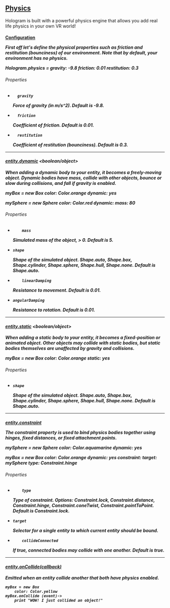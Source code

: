 ## [Physics](#physics)

Hologram is built with a powerful physics engine that allows you add real life physics in your own VR world!

#### [Configuration](#physics-configuration) *<object>*

First off let's define the physical properties such as friction and restitution (bounciness) of our environment.
Note that by default, your environment has no physics.

  Hologram.physics =
    gravity: -9.8
    friction: 0.01
    restitution: 0.3

###### Properties
*
		gravity
	Force of gravity (in m/s^2). Default is -9.8.
*
		friction
	Coefficient of friction. Default is 0.01.
*
		restitution
	Coefficient of restitution (bounciness). Default is 0.3.

-------------------------------------------------------

#### [entity.dynamic](#physics-dynamic) *<boolean/object>*

When adding a dynamic body to your entity, it becomes a freely-moving object. Dynamic bodies have mass, collide with other objects, bounce or slow during collisions, and fall if gravity is enabled.

  myBox = new Box
    color: Color.orange
    dynamic: yes

  mySphere = new Sphere
    color: Color.red
    dynamic:
      mass: 80

###### Properties
*
		  mass
    Simulated mass of the object, > 0. Default is 5.
*
      shape
    Shape of the simulated object. Shape.auto, Shape.box, Shape.cylinder, Shape.sphere, Shape.hull, Shape.none. Default is Shape.auto.
*
		  linearDamping
    Resistance to movement. Default is 0.01.
*
      angularDamping
    Resistance to rotation. Default is 0.01.

-------------------------------------------------------

#### [entity.static](#physics-static) *<boolean/object>*

When adding a static body to your entity, it becomes a fixed-position or animated object. Other objects may collide with static bodies, but static bodies themselves are unaffected by gravity and collisions.

  myBox = new Box
    color: Color.orange
    static: yes

###### Properties
*
      shape
    Shape of the simulated object. Shape.auto, Shape.box, Shape.cylinder, Shape.sphere, Shape.hull, Shape.none. Default is Shape.auto.

-------------------------------------------------------

#### [entity.constraint](#physics-constraint) *<object>*

The constraint property is used to bind physics bodies together using hinges, fixed distances, or fixed attachment points.

  mySphere = new Sphere
    color: Color.aquamarine
    dynamic: yes

  myBox = new Box
    color: Color.orange
    dynamic: yes
    constraint:
      target: mySphere
      type: Constraint.hinge

###### Properties
*
		  type
    Type of constraint. Options: Constraint.lock, Constraint.distance, Constraint.hinge, Constraint.coneTwist, Constraint.pointToPoint. Default is Constraint.lock.
*
      target
    Selector for a single entity to which current entity should be bound.
*
		  collideConnected
    If true, connected bodies may collide with one another. Default is true.

-------------------------------------------------------

#### [entity.onCollide(*callback*)](#physics-onCollide)

Emitted when an entity collide another that both have physics enabled.

	myBox = new Box
		color: Color.yellow
	myBox.onCollide (event)->
		print "WOW! I just collided an object!"
